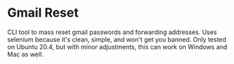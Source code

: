 # Gmail Reset
CLI tool to mass reset gmail passwords and forwarding addresses. Uses selenium because it's clean, simple, and won't get you banned. Only tested on Ubuntu 20.4, but with minor adjustments, this can work on Windows and Mac as well. 
